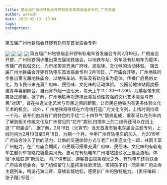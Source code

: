 ```yaml
---
title: 第五届广州地铁庙会开锣有轨电车首发庙会专列_广东频道
author: wetech
date: 2019-02-19- 18:04
tags: 
categories: 
---
```

第五届广州地铁庙会开锣有轨电车首发庙会专列
<!-- more -->
                
<img align="center" border="0" src="http://p2.ifengimg.com/a/2019_08/f14fa08705f355d_size579_w850_h563.jpg" />
                
<img align="center" border="0" src="http://p0.ifengimg.com/a/2019_08/72a49c8667069fd_size489_w850_h567.jpg" />
            
<img align="center" border="0" src="http://p2.ifengimg.com/a/2019_08/bba8598b2e10983_size380_w850_h567.jpg" />
<img align="center" border="0" src="http://p2.ifengimg.com/a/2016/0810/204c433878d5cf9size1_w16_h16.png" />
第五届广州地铁庙会开锣有轨电车首发庙会专列2月19日，广府庙会开锣，广州地铁同步推出第五届地铁庙会，以地铁车站、列车及有轨电车为载体，传播广府民俗文化，为市民带来充满广府味、民俗味、文化味的活动体验。
第五届广州地铁庙会开锣有轨电车首发庙会专列
2月19日，广府庙会开锣，广州地铁同步推出第五届地铁庙会，以地铁车站、列车及有轨电车为载体，传播广府民俗文化，为市民带来充满广府味、民俗味、文化味的活动体验。
公园前地铁站再度搭建青年喜剧舞台，自元宵节起一连七天，每天上午11：30—12:00，为乘客带来欢笑及正能量。据了解，广州地铁再次选择此类互动性较强的文化艺术类型与市民“对话”，旨在拉近文化艺术与市民之间的距离，让市民在地铁内有更多体验文化艺术的机会。
此外，广州地铁将继续在六号线打造广府文化专列，上线时间持续一个月。该专列由具有广府特色的手绘“二十四节气”情景组成，乘客可以在列车内了解到相关传统文化及广州常见的“花卉”类别,扫描车上的二维码还可以在线上逛“广府庙会”。
据了解，2月19日（元宵节）当天首发有轨电车庙会主题专列，上线时间为2月19日至3月18日，为期一个月。今年广州有轨电车的加入，为2019年广府庙会注入了新的活力，让新的交通体验方式与老广州非遗文化一起，共同丰富广州魅力。在广府庙会期间，市民既可搭乘充满广府味、民俗味、文化味的有轨电车主题列车领略花城最美风光，更可在有轨电车广州塔站接驳水上庙会游船，体验“水陆联游”新玩法。
除了供市民、游客自由搭乘观光之外，有轨电车还将联合广府庙会组委会，专门组织留守儿童搭乘体验活动，带领孩子们一同乘坐广府庙会主题列车，畅游花海江畔、穿梭新城地标，感受新广州的独特魅力。
[责任编辑：张子翔]
标签：
 
             
